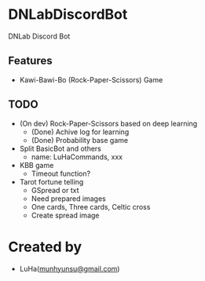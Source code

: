 # DNLabDiscordBot
DNLab Discord Bot

## Features
- Kawi-Bawi-Bo (Rock-Paper-Scissors) Game

## TODO
- (On dev) Rock-Paper-Scissors based on deep learning
  - (Done) Achive log for learning
  - (Done) Probability base game
- Split BasicBot and others
  - name: LuHaCommands, xxx
- KBB game
  - Timeout function?
- Tarot fortune telling
  - GSpread or txt
  - Need prepared images
  - One cards, Three cards, Celtic cross
  - Create spread image

# Created by
- LuHa(munhyunsu@gmail.com)
